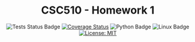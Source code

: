 <h1 align="center">CSC510 - Homework 1</h1>

<p align="center">
<a><img src="https://github.com/CSC510-SE-Group/homework-1/actions/workflows/tests.yml/badge.svg" alt="Tests Status Badge"></a>
<a href='https://coveralls.io/github/CSC510-SE-Group/homework-1'><img src='https://coveralls.io/repos/github/CSC510-SE-Group/homework-1/badge.svg' alt='Coverage Status' /></a>
<a><img src="https://img.shields.io/badge/Python-3776AB?style=for-the-badge&logo=python&logoColor=white" alt="Python Badge"></a>
<a><img src="https://img.shields.io/badge/Linux-FCC624?style=for-the-badge&logo=linux&logoColor=black" alt="Linux Badge"></a>
<a href="https://opensource.org/licenses/MIT" target="_blank">
  <img src="https://img.shields.io/badge/License-MIT-yellow.svg" alt="License: MIT">
</a>
</p>
